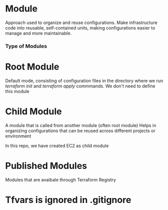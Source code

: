 # Module
Approach used to organize and reuse configurations. Make infrastructure code into reusable,
self-contained units, making configurations easier to manage and more maintainable.

### Type of Modules

# Root Module
Default mode, consisting of configuration files in the directory where we run *terraform init*
and *terraform apply* commmands. We don't need to define this module

# Child Module

A module that is called from another module (often root module)
Helps in organizing configurations that can be reused across different projects or environment

In this repo, we have created EC2 as child module

# Published Modules

Modules that are avaibale through Terraform Registry

# Tfvars is ignored in .gitignore